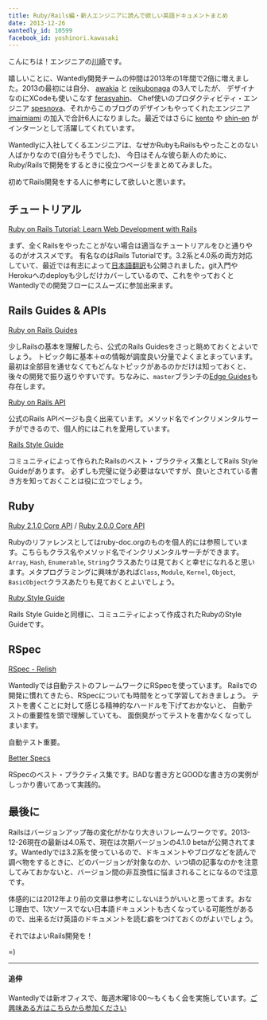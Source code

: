 ```yaml
---
title: Ruby/Rails編・新人エンジニアに読んで欲しい英語ドキュメントまとめ
date: 2013-12-26
wantedly_id: 10599
facebook_id: yoshinori.kawasaki
---
```


こんにちは！エンジニアの[川崎](https://www.wantedly.com/users/10599)です。

嬉しいことに、Wantedly開発チームの仲間は2013年の1年間で2倍に増えました。2013の最初には自分、 [awakia](https://www.wantedly.com/users/15382) と [reikubonaga](https://www.wantedly.com/users/9306) の3人でしたが、
デザイナなのにXCodeも使いこなす [ferasyahin](https://www.wantedly.com/users/42889)、
Chef使いのプロダクティビティ・エンジニア [spesnova](https://www.wantedly.com/users/323185)、それからこのブログのデザインもやってくれたエンジニア [imaimiami](https://www.wantedly.com/users/14000) の加入で合計6人になりました。最近ではさらに [kento](https://www.wantedly.com/users/2217896) や [shin-en](https://www.wantedly.com/users/300507) がインターンとして活躍してくれています。

Wantedlyに入社してくるエンジニアは、なぜかRubyもRailsもやったことのない人ばかりなので(自分もそうでした)、
今日はそんな彼ら新人のために、Ruby/Railsで開発をするときに役立つページをまとめてみました。

初めてRails開発をする人に参考にして欲しいと思います。


## チュートリアル

[Ruby on Rails Tutorial: Learn Web Development with Rails](http://ruby.railstutorial.org/)

まず、全くRailsをやったことがない場合は適当なチュートリアルをひと通りやるのがオススメです。
有名なのはRails Tutorialです。3.2系と4.0系の両方対応していて、最近では有志によって[日本語翻訳](http://railstutorial.jp/)も公開されました。git入門やHerokuへのdeployも少しだけカバーしているので、これをやっておくとWantedlyでの開発フローにスムーズに参加出来ます。



## Rails Guides & APIs

[Ruby on Rails Guides](http://guides.rubyonrails.org/)

少しRailsの基本を理解したら、公式のRails Guidesをさっと眺めておくとよいでしょう。
トピック毎に基本＋αの情報が調度良い分量でよくまとまっています。最初は全部目を通せなくてもどんなトピックがあるのかだけは知っておくと、後々の開発で振り返りやすいです。ちなみに、`master`ブランチの[Edge Guides](http://edgeguides.rubyonrails.org/)も存在します。


[Ruby on Rails API](http://api.rubyonrails.org/)

公式のRails APIページも良く出来ています。メソッド名でインクリメンタルサーチができるので、個人的にはこれを愛用しています。


[Rails Style Guide](https://github.com/bbatsov/rails-style-guide)

コミュニティによって作られたRailsのベスト・プラクティス集としてRails Style Guideがあります。
必ずしも完璧に従う必要はないですが、良いとされている書き方を知っておくことは役に立つでしょう。


## Ruby

[Ruby 2.1.0 Core API](http://ruby-doc.org/core-2.1.0/) / [Ruby 2.0.0 Core API](http://ruby-doc.org/core-2.0.0/)

Rubyのリファレンスとしてはruby-doc.orgのものを個人的には参照しています。こちらもクラス名やメソッド名でインクリメンタルサーチができます。`Array`, `Hash`, `Enumerable`, `String`クラスあたりは見ておくと幸せになれると思います。メタプログラミングに興味があれば`Class`, `Module`, `Kernel`, `Object`, `BasicObject`クラスあたりも見ておくとよいでしょう。

[Ruby Style Guide](https://github.com/bbatsov/ruby-style-guide)

Rails Style Guideと同様に、コミュニティによって作成されたRubyのStyle Guideです。



## RSpec

[RSpec - Relish](https://www.relishapp.com/rspec)

Wantedlyでは自動テストのフレームワークにRSpecを使っています。
Railsでの開発に慣れてきたら、RSpecについても時間をとって学習しておきましょう。
テストを書くことに対して感じる精神的なハードルを下げておかないと、
自動テストの重要性を頭で理解していても、
面倒臭がってテストを書かなくなってしまいます。

自動テスト重要。


[Better Specs](http://betterspecs.org/)

RSpecのベスト・プラクティス集です。BADな書き方とGOODな書き方の実例がしっかり書いてあって実践的。



## 最後に

Railsはバージョンアップ毎の変化がかなり大きいフレームワークです。2013-12-26現在の最新は4.0系で、現在は次期バージョンの4.1.0 betaが公開されてます。Wantedlyでは3.2系を使っているので、ドキュメントやブログなどを読んで調べ物をするときに、どのバージョンが対象なのか、いつ頃の記事なのかを注意してみておかないと、バージョン間の非互換性に悩まされることになるので注意です。

体感的には2012年より前の文章は参考にしないほうがいいと思ってます。おなじ理由で、1次ソースでない日本語ドキュメントも古くなっている可能性があるので、出来るだけ英語のドキュメントを読む癖をつけておくのがよいでしょう。

それではよいRails開発を！

=)

---
#### 追伸

Wantedlyでは新オフィスで、毎週木曜18:00〜もくもく会を実施しています。[ご興味ある方はこちらから参加ください](https://www.wantedly.com/projects/5106)
